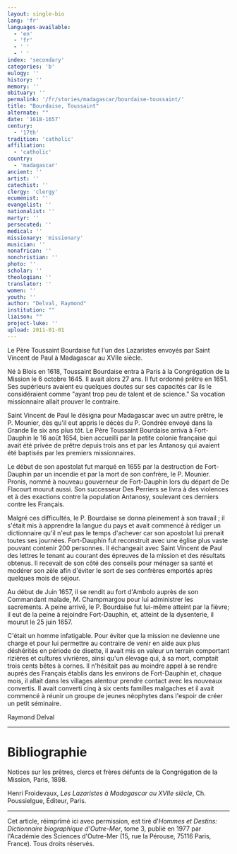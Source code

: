 ```yaml
---
layout: single-bio
lang: 'fr'
languages-available:
  - 'en'
  - 'fr'
  - ' '
  - ' '
index: 'secondary'
categories: 'b'
eulogy: ''
history: ''
memory: ''
obituary: ''
permalink: '/fr/stories/madagascar/bourdaise-toussaint/'
title: "Bourdaise, Toussaint"
alternate: ""
date: '1618-1657'
century:
  - '17th'
tradition: 'catholic'
affiliation:
  - 'catholic'
country:
  - 'madagascar'
ancient: ''
artist: ''
catechist: ''
clergy: 'clergy'
ecumenist: ''
evangelist: ''
nationalist: ''
martyr: ''
persecuted: ''
medical: ''
missionary: 'missionary'
musician: ''
nonafrican: ''
nonchristian: ''
photo: ''
scholar: ''
theologian: ''
translator: ''
women: ''
youth: ''
author: "Delval, Raymond"
institution: ""
liaison: ""
project-luke: ''
upload: 2011-01-01
---
```




Le Père Toussaint Bourdaise fut l'un des Lazaristes envoyés par Saint Vincent de Paul à Madagascar au XVIIe siècle.

Né à Blois en 1618, Toussaint Bourdaise entra à Paris à la Congrégation de la Mission le 6 octobre 1645. Il avait alors 27 ans. Il fut ordonné prêtre en 1651. Ses supérieurs avaient eu quelques doutes sur ses capacités car ils le considéraient comme "ayant trop peu de talent et de science." Sa vocation missionnaire allait prouver le contraire.

Saint Vincent de Paul le désigna pour Madagascar avec un autre prêtre, le P. Mounier, dès qu'il eut appris le décès du P. Gondrée envoyé dans la Grande Ile six ans plus tôt. Le Père Toussaint Bourdaise arriva à Fort-Dauphin le 16 août 1654, bien accueilli par la petite colonie française qui avait été privée de prêtre depuis trois ans et par les Antanosy qui avaient été baptisés par les premiers missionnaires.

Le début de son apostolat fut marqué en 1655 par la destruction de Fort-Dauphin par un incendie et par la mort de son confrère, le P. Mounier. Pronis, nommé à nouveau gouverneur de Fort-Dauphin lors du départ de De Flacourt mourut aussi. Son successeur Des Perriers se livra à des violences et à des exactions contre la population Antanosy, soulevant ces derniers contre les Français.

Malgré ces difficultés, le P. Bourdaise se donna pleinement à son travail ; il s'était mis à apprendre la langue du pays et avait commencé à rédiger un dictionnaire qu'il n'eut pas le temps d'achever car son apostolat lui prenait toutes ses journées. Fort-Dauphin fut reconstruit avec une église plus vaste pouvant contenir 200 personnes. Il échangeait avec Saint Vincent de Paul des lettres le tenant au courant des épreuves de la mission et des résultats obtenus. Il recevait de son côté des conseils pour ménager sa santé et modérer son zèle afin d'éviter le sort de ses confrères emportés après quelques mois de séjour.

Au début de Juin 1657, il se rendit au fort d'Ambolo auprès de son Commandant malade, M. Champmargou pour lui administrer les sacrements. A peine arrivé, le P. Bourdaise fut lui-même atteint par la fièvre; il eut de la peine à rejoindre Fort-Dauphin, et, atteint de la dysenterie, il mourut le 25 juin 1657.

C'était un homme infatigable. Pour éviter que la mission ne devienne une charge et pour lui permettre au contraire de venir en aide aux plus déshérités en période de disette, il avait mis en valeur un terrain comportant rizières et cultures vivrières, ainsi qu'un élevage qui, à sa mort, comptait trois cents bêtes à cornes. Il n'hésitait pas au moindre appel à se rendre auprès des Français établis dans les environs de Fort-Dauphin et, chaque mois, il allait dans les villages alentour prendre contact avec les nouveaux convertis. Il avait converti cinq à six cents familles malgaches et il avait commencé à réunir un groupe de jeunes néophytes dans l'espoir de créer un petit séminaire.

Raymond Delval

---

# Bibliographie

Notices sur les prêtres, clercs et frères défunts de la Congrégation de la Mission, Paris, 1898.

Henri Froidevaux, *Les Lazaristes à Madagascar au XVIIe siècle*, Ch. Poussielgue, Éditeur, Paris.

---

Cet article, réimprîmé ici avec permission, est tiré d'*Hommes et Destins: Dictionnaire biographique d'Outre-Mer*, tome 3, publié en 1977 par l'Académie des Sciences d'Outre-Mer (15, rue la Pérouse, 75116 Paris, France). Tous droits réservés.

